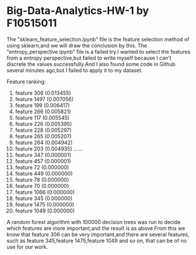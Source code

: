 # Big-Data-Analytics-HW-1 by F10515011
  The "sklearn_feature_selection.ipynb" file is the feature selection method of using sklearn,and we will draw the conclusion by this.
  The "entropy_perspective.ipynb" file is a failed try.I wanted to select the features from a entropy perspective,but failed to write myself because I can't discrete the values successfully.And I also found some code in Github several minutes ago,but I failed to apply it to my dataset.
  
  Feature ranking:
1. feature 306 (0.013455)
2. feature 1497 (0.007056)
3. feature 199 (0.006417)
4. feature 266 (0.005821)
5. feature 117 (0.005545)
6. feature 226 (0.005395)
7. feature 228 (0.005297)
8. feature 265 (0.005207)
9. feature 264 (0.004942)
10. feature 203 (0.004935)
......
1794. feature 347 (0.000001)
1795. feature 457 (0.000001)
1796. feature 72 (0.000000)
1797. feature 449 (0.000000)
1798. feature 78 (0.000000)
1799. feature 70 (0.000000)
1800. feature 1066 (0.000000)
1801. feature 345 (0.000000)
1802. feature 1475 (0.000000)
1803. feature 1049 (0.000000)
  
  A random forest algorithm with 100000 decision trees was run to decide which features are more important,and the result is as above.From this we know that feature 306 can be very important,and there are several features, such as feature 345,feature 1475,feature 1049 and so on, that can be of no use for our work.